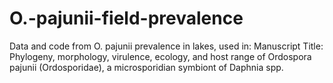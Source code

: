 # O.-pajunii-field-prevalence

Data and code from O. pajunii prevalence in lakes, used in:
Manuscript Title: Phylogeny, morphology, virulence, ecology, and host range of Ordospora pajunii (Ordosporidae), a microsporidian symbiont of Daphnia spp.
